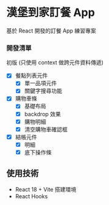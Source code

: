 # 漢堡到家訂餐 App 

基於 React 開發的訂餐 App 練習專案

### 開發清單

初版 (只使用 context 做跨元件資料傳遞)
- [x] 餐點列表元件
    - [x] 單一品項元件
    - [x] 關鍵字搜尋功能
- [x] 購物車條
    - [x] 基礎布局
    - [x] backdrop 效果
    - [x] 購物明細
    - [x] 清空購物車確認框
- [x] 結帳元件
    - [x] 明細
    - [x] 底下操作條

## 使用技術

* React 18 + Vite 搭建環境
* React Hooks
